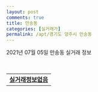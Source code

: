 ```yaml
---
layout: post
comments: true
title: 만송동
categories: [실거래가]
permalink: /apt/경기도 양주시 만송동
---
```


2021년 07월 05일 만송동 실거래 정보

<script type="text/javascript">
  google.charts.load('current', {'packages':['corechart']});
  google.charts.setOnLoadCallback(drawChart);

  function drawChart() {
    var data = google.visualization.arrayToDataTable([['거래일', '매매', '전월세', '전매'], ['20-07', 7, 24, 0], ['20-08', 6, 20, 0], ['20-09', 5, 62, 0], ['20-10', 6, 35, 0], ['20-11', 11, 28, 0], ['20-12', 14, 15, 0], ['21-01', 9, 34, 0], ['21-02', 7, 25, 0], ['21-03', 6, 36, 0], ['21-04', 3, 25, 0], ['21-05', 7, 16, 0], ['21-06', 2, 16, 0], ['21-07', 0, 1, 0]]);

    var options = {
      title: '최근 유형별 거래량 추이',
      legend: { position: 'bottom' }
    };

    var chart = new google.visualization.LineChart(document.getElementById('columnchart_material'));
    chart.draw(data, (options));
  }
</script>

<div id="columnchart_material" style="width: 95%; margin-left: -35px; display: block"></div>
<br>
<table>
  <tr>
    <td colspan="4" style="font-weight: bold;"><a href="https://search.naver.com/search.naver?query=만송동 실거래정보없음">실거래정보없음</a></td>
  </tr>
    
</table>
    